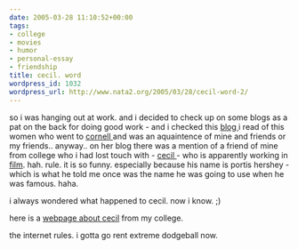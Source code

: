 ```yaml
---
date: 2005-03-28 11:10:52+00:00
tags:
- college
- movies
- humor
- personal-essay
- friendship
title: cecil. word
wordpress_id: 1032
wordpress_url: http://www.nata2.org/2005/03/28/cecil-word-2/
---
```


so i was hanging out at work. and i decided to check up on some blogs as a pat on the back for doing good work - and i checked this <a href="http://troubador.typepad.com/amorous_troubador/">blog </a>i read of this women who went to <a href="http://cornellcollege.edu">cornell </a>and was an aquaintence of mine and friends or my friends.. anyway.. on her blog there was a mention of a friend of mine from college who i had lost touch with -  <a href="http://www.imdb.com/gallery/hh/1742061/HH/1742061/iid_890186.jpg?path=pgallery&path_key=Hershey,%20Portis">cecil </a>- who is apparently working in <a href="http://www.imdb.com/name/nm1742061/">film</a>. hah. rule. it is so funny. especially because his name is portis hershey - which is what he told me once was the name he was going to use when he was famous. haha. 

i always wondered what happened to cecil. now i know. ;)

here is a <a href="http://people.cornellcollege.edu/m-myers/PortisHershey.htm">webpage about cecil</a> from my college. 

the internet rules. i gotta go rent extreme dodgeball now.